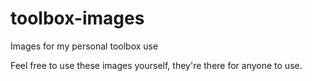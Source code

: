# toolbox-images

Images for my personal toolbox use

Feel free to use these images yourself, they're there for anyone to use.
